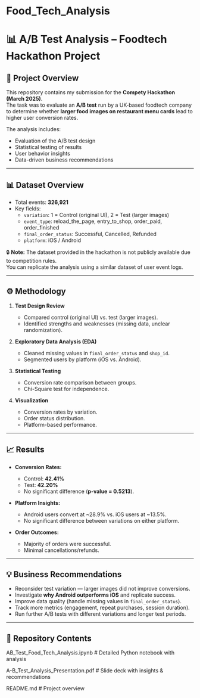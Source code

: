 # Food_Tech_Analysis
# 📊 A/B Test Analysis – Foodtech Hackathon Project

## 📌 Project Overview
This repository contains my submission for the **Compety Hackathon (March 2025)**.  
The task was to evaluate an **A/B test** run by a UK-based foodtech company to determine whether **larger food images on restaurant menu cards** lead to higher user conversion rates.  

The analysis includes:
- Evaluation of the A/B test design  
- Statistical testing of results  
- User behavior insights  
- Data-driven business recommendations  

---



## 📊 Dataset Overview
- Total events: **326,921**
- Key fields:
  - `variation`: 1 = Control (original UI), 2 = Test (larger images)  
  - `event_type`: reload_the_page, entry_to_shop, order_paid, order_finished  
  - `final_order_status`: Successful, Cancelled, Refunded  
  - `platform`: iOS / Android  

🔒 **Note:** The dataset provided in the hackathon is not publicly available due to competition rules.  
You can replicate the analysis using a similar dataset of user event logs.  

---

## ⚙️ Methodology
1. **Test Design Review**
   - Compared control (original UI) vs. test (larger images).  
   - Identified strengths and weaknesses (missing data, unclear randomization).  

2. **Exploratory Data Analysis (EDA)**
   - Cleaned missing values in `final_order_status` and `shop_id`.  
   - Segmented users by platform (iOS vs. Android).  

3. **Statistical Testing**
   - Conversion rate comparison between groups.  
   - Chi-Square test for independence.  

4. **Visualization**
   - Conversion rates by variation.  
   - Order status distribution.  
   - Platform-based performance.  

---

## 📈 Results
- **Conversion Rates:**  
  - Control: **42.41%**  
  - Test: **42.20%**  
  - No significant difference (**p-value = 0.5213**).  

- **Platform Insights:**  
  - Android users convert at ~28.9% vs. iOS users at ~13.5%.  
  - No significant difference between variations on either platform.  

- **Order Outcomes:**  
  - Majority of orders were successful.  
  - Minimal cancellations/refunds.  

---

## 💡 Business Recommendations
- Reconsider test variation — larger images did not improve conversions.  
- Investigate **why Android outperforms iOS** and replicate success.  
- Improve data quality (handle missing values in `final_order_status`).  
- Track more metrics (engagement, repeat purchases, session duration).  
- Run further A/B tests with different variations and longer test periods.  

---
## 📂 Repository Contents
AB_Test_Food_Tech_Analysis.ipynb # Detailed Python notebook with analysis

A-B_Test_Analysis_Presentation.pdf # Slide deck with insights & recommendations

README.md # Project overview
